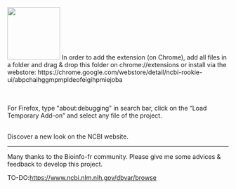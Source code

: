 
<img src="https://github.com/pierrejacquet/NCBI-RookieUI/blob/master/Chrome/ROOKIEMAX.png" width="120">
In order to add the extension (on Chrome), add all files in a folder and drag & drop this folder on chrome://extensions
or install via the webstore: https://chrome.google.com/webstore/detail/ncbi-rookie-ui/abpchaihggmpmpldeofeigihpmiejoba<br><br><br>




For Firefox, type "about:debugging" in search bar, click on the “Load Temporary Add-on” and select any file of the project.<br><br>


Discover a new look on the NCBI website.<br>

------

Many thanks to the Bioinfo-fr community.
Please give me some advices & feedback to develop this project.

TO-DO:https://www.ncbi.nlm.nih.gov/dbvar/browse
